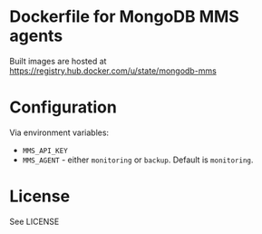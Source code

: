 # Dockerfile for MongoDB MMS agents

Built images are hosted at https://registry.hub.docker.com/u/state/mongodb-mms

# Configuration

Via environment variables:

- `MMS_API_KEY`
- `MMS_AGENT` - either `monitoring` or `backup`. Default is `monitoring`.

# License

See LICENSE
